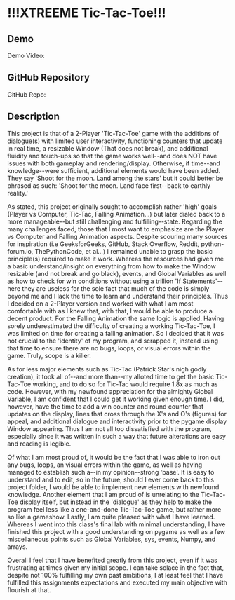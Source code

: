 # !!!XTREEME Tic-Tac-Toe!!!

## Demo
Demo Video: <URL>

## GitHub Repository
GitHub Repo: <URL>

## Description
This project is that of a 2-Player 'Tic-Tac-Toe' game with the additions of dialogue(s) with limited user interactivity,
functioning counters that update in real time, a resizable Window (That does not break), and additional fluidity and
touch-ups so that the game works well--and does NOT have issues with both gameplay and rendering/display. Otherwise, if
time--and knowledge--were sufficient, additional elements would have been added. They say 'Shoot for the moon. Land
among the stars' but it could better be phrased as such: 'Shoot for the moon. Land face first--back to earthly reality.'

As stated, this project originally sought to accomplish rather 'high' goals (Player vs Computer, Tic-Tac, Falling Animation...)
but later dialed back to a more manageable--but still challenging and fulfilling--state. Regarding the many challenges faced,
those that I most want to emphasize are the Player vs Computer and Falling Animation aspects. Despite scouring many sources for
inspiration (i.e GeeksforGeeks, GitHub, Stack Overflow, Reddit, python-forum.io, ThePythonCode, et al...) I remained unable to
grasp the basic principle(s) required to make it work. Whereas the resources had given me a basic understand/insight on everything
from how to make the Window resizable (and not break and go black), events, and Global Variables as well as how to check for win
conditions without using a trillion 'If Statements'--here they are useless for the sole fact that much of the code is simply
beyond me and I lack the time to learn and understand their principles. Thus I decided on a 2-Player version and worked with what
I am most comfortable with as I knew that, with that, I would be able to produce a decent product. For the Falling
Animation the same logic is applied. Having sorely underestimated the difficulty of creating a working Tic-Tac-Toe, I was limited
on time for creating a falling animation. So I decided that it was not crucial to the 'identity' of my program, and scrapped it,
instead using that time to ensure there are no bugs, loops, or visual errors within the game. Truly, scope is a killer.

As for less major elements such as Tic-Tac (Patrick Star's nigh godly creation), it took all of--and more than--my alloted time 
to get the basic Tic-Tac-Toe working, and to do so for Tic-Tac would require 1.8x as much as code. However, with my newfound appreciation for the almighty Global Variable, I am confident that I could get it working given enough time. I did, however, have 
the time to add a win counter and round counter that updates on the display, lines that cross through the X's and O's (figures) for appeal, and additional dialogue and interactivity prior to the pygame display Window appearing. Thus I am not all too dissatisfied
with the program, especially since it was written in such a way that future alterations are easy and reading is legible.

Of what I am most proud of, it would be the fact that I was able to iron out any bugs, loops, an visual errors within the game,
as well as having managed to establish such a--in my opinion--strong 'base'. It is easy to understand and to edit, so in the
future, should I ever come back to this project folder, I would be able to implement new elements with newfound knowledge.
Another element that I am proud of is unrelating to the Tic-Tac-Toe display itself, but instead in the 'dialogue' as they help to
make the program feel less like a one-and-done Tic-Tac-Toe game, but rather more so like a gameshow. Lastly, I am quite pleased
with what I have learned. Whereas I went into this class's final lab with minimal understanding, I have finished this project
with a good understanding on pygame as well as a few miscellaneous points such as Global Variables, sys, events, Numpy, and arrays.

Overall I feel that I have benefited greatly from this project, even if it was frustrating at times given my initial scope. I can
take solace in the fact that, despite not 100% fulfilling my own past ambitions, I at least feel that I have fulfilled this
assignments expectations and executed my main objective with flourish at that.
